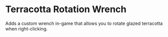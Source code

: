 # Terracotta Rotation Wrench

Adds a custom wrench in-game that allows you to rotate glazed terracotta when right-clicking.
